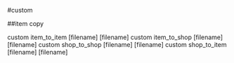 #custom

##item copy

custom item_to_item [filename] [filename]
custom item_to_shop [filename] [filename]
custom shop_to_shop [filename] [filename]
custom shop_to_item [filename] [filename]
